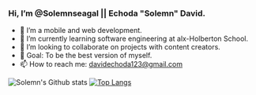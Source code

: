 ### Hi, I’m @Solemnseagal || Echoda "Solemn" David.

- 👋 I’m a mobile and web development.
- 👀 I’m currently learning software engineering at alx-Holberton School.
- 🌱 I’m looking to collaborate on projects with content creators.
- 💞️ Goal: To be the best version of myself.
- 📫 How to reach me: davidechoda123@gmail.com

![Solemn's Github stats](https://github-readme-stats.vercel.app/api?username=solemnseagal&show_icons=true&theme=radical)
[![Top Langs](https://github-readme-stats.vercel.app/api/top-langs/?username=solemnseagal&langs_count=10&layout=compact&theme=radical)](https://github.com/solemnseagal/github-readme-stats)

<!---
Solemnseagal/Solemnseagal is a ✨ special ✨ repository because its `README.md` (this file) appears on your GitHub profile.
You can click the Preview link to take a look at your changes.
--->
